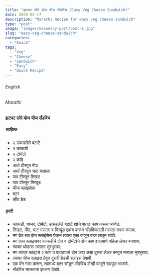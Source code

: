 ```yaml
---
title: "झटपट सोपे व्हेज चीज सँडविच (Easy Veg Cheese Sandwich)"
date: 2020-05-17
description: "Marathi Recipe for easy veg cheese sandwich"
type: "post"
image: "images/masonary-post/post-1.jpg"
slug: "easy-veg-cheese-sandwich"
categories: 
  - "Snack"
tags:
  - "Veg"
  - "Cheese"
  - "Sandwich"
  - "Easy"
  - "Quick Recipe"
---
```


###### English






###### Marathi


#### झटपट सोपे व्हेज चीज सँडविच



##### साहित्य:

- २ उकडलेले बटाटे 
- १ काकडी 
- २ टोमॅटो 
- २ कांदे 
- अर्धा टीस्पून मीठ 
- अर्धा टीस्पून चाट मसाला 
- पाव टीस्पून तिखट 
- पाव टीस्पून मिरपूड 
- चीज स्लाइसेस 
- बटर 
- व्हीट ब्रेड 

##### कृती: 


- काकडी, गाजर, टोमॅटो, उकडलेले बटाटे ह्यांचे पातळ काप करून घ्यावेत. 
- तिखट, मीठ, चाट मसाला व मिरपूड एकत्र करून सँडविचसाठी मसाला तयार करावा. 
- मग ब्रेड च्या दोन स्लाईसेस घेऊन त्याला एका बाजून बटर लावून घ्यावे. 
- मग एका स्लाइसवर काकडीचे दोन व टोमॅटोचे दोन काप ह्याप्रमाणे पहिला लेअर बनवावा. 
- त्यावर थोडासा मसाला भुरभुरावा. 
- मग त्यावर कांद्याचे २ काप व बटाट्याचे दोन काप असा दुसरा लेअर बनवून मसाला भुरभुरावा. 
- त्यावर चीज स्लाइस ठेवून दुसरी ब्रेडची स्लाइस ठेवावी. 
- एक पॅन गरम करून, त्यामध्ये बटर सोडून सँडविच दोन्ही बाजूने खरपूस भाजावे. 
- सँडविच भाजताना झाकण ठेवावे. 

